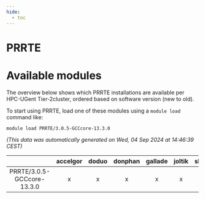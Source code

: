 ```yaml
---
hide:
  - toc
---
```


PRRTE
=====

# Available modules


The overview below shows which PRRTE installations are available per HPC-UGent Tier-2cluster, ordered based on software version (new to old).

To start using PRRTE, load one of these modules using a `module load` command like:

```shell
module load PRRTE/3.0.5-GCCcore-13.3.0
```

*(This data was automatically generated on Wed, 04 Sep 2024 at 14:46:39 CEST)*  

| |accelgor|doduo|donphan|gallade|joltik|shinx|skitty|
| :---: | :---: | :---: | :---: | :---: | :---: | :---: | :---: |
|PRRTE/3.0.5-GCCcore-13.3.0|x|x|x|x|x|x|x|
